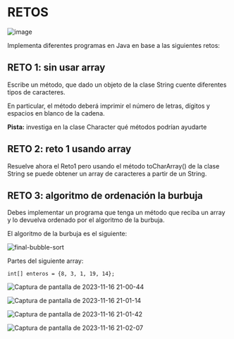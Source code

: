 # RETOS
![image](https://github.com/profeMelola/Programacion-03-2023-24/assets/91023374/31792ba2-4e63-49d6-b91b-0e00f7dd09a6)


Implementa diferentes programas en Java en base a las siguientes retos:

## RETO 1: sin usar array

Escribe un método, que dado un objeto de la clase String cuente diferentes tipos de caracteres. 

En particular, el método deberá imprimir el número de letras, dígitos y espacios en blanco de la cadena.

**Pista:** investiga en la clase Character qué métodos podrían ayudarte

## RETO 2: reto 1 usando array

Resuelve ahora el Reto1 pero usando el método toCharArray() de la clase String se puede obtener un array de caracteres a partir de un String.

## RETO 3: algoritmo de ordenación la burbuja

Debes implementar un programa que tenga un método que reciba un array y lo devuelva ordenado por el algoritmo de la burbuja.

El algoritmo de la burbuja es el siguiente:

![final-bubble-sort](https://github.com/profeMelola/Programacion-04-2023-24/assets/91023374/ada3eb06-8144-48f4-beb4-52e82048f076)

Partes del siguiente array:

```
int[] enteros = {8, 3, 1, 19, 14};
```


![Captura de pantalla de 2023-11-16 21-00-44](https://github.com/profeMelola/Programacion-04-2023-24/assets/91023374/2e8d5c33-3c54-46a8-9acd-da6d32cb0539)

![Captura de pantalla de 2023-11-16 21-01-14](https://github.com/profeMelola/Programacion-04-2023-24/assets/91023374/359bdb69-f4b7-47d6-a81b-2344c9f56731)

![Captura de pantalla de 2023-11-16 21-01-42](https://github.com/profeMelola/Programacion-04-2023-24/assets/91023374/4b164a1a-3705-46f9-b6b5-51cf8d085662)

![Captura de pantalla de 2023-11-16 21-02-07](https://github.com/profeMelola/Programacion-04-2023-24/assets/91023374/dd66c305-b587-4142-9a0e-63a3a668aa4e)






